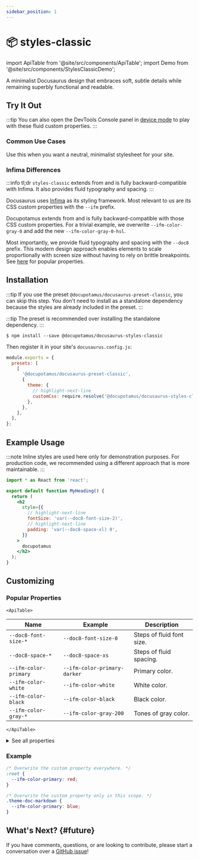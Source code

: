 ```yaml
---
sidebar_position: 1
---
```


# 📦 styles-classic

import ApiTable from '@site/src/components/ApiTable';
import Demo from '@site/src/components/StylesClassicDemo';

A minimalist Docusaurus design that embraces soft, subtle details while
remaining superbly functional and readable.

## Try It Out

:::tip
You can also open the DevTools Console panel in
[device mode](https://developer.chrome.com/docs/devtools/device-mode/) to play
with these fluid custom properties.
:::

<Demo/>

### Common Use Cases

Use this when you want a neutral, minimalist stylesheet for your site.

### Infima Differences

:::info tl;dr
`styles-classic` extends from and is fully backward-compatible with Infima. It
also provides fluid typography and spacing.
:::

Docusaurus uses [Infima](https://docusaurus.io/docs/styling-layout#styling-your-site-with-infima)
as its styling framework. Most relevant to us are its CSS custom properties with
the `--ifm` prefix.

Docupotamus extends from and is fully backward-compatible with those CSS custom
properties. For a trivial example, we overwrite `--ifm-color-gray-0` and add
the new `--ifm-color-gray-0-hsl`.

Most importantly, we provide fluid typography and spacing with the `--doc8`
prefix. This modern design approach enables elements to scale proportionally
with screen size without having to rely on brittle breakpoints. See
[here](#popular-properties) for popular properties.

## Installation

:::tip
If you use the preset `@docupotamus/docusaurus-preset-classic`, you can skip
this step. You don't need to install as a standalone dependency because the
styles are already included in the preset.
:::

:::tip
The preset is recommended over installing the standalone dependency.
:::

```shell npm2yarn
$ npm install --save @docupotamus/docusaurus-styles-classic
```

Then register it in your site's `docusaurus.config.js`:

```js title="docusaurus.config.js"
module.exports = {
  presets: [
    [
      '@docupotamus/docusaurus-preset-classic',
      {
        theme: {
          // highlight-next-line
          customCss: require.resolve('@docupotamus/docusaurus-styles-classic'),
        },
      },
    ],
  ],
};
```

## Example Usage

:::note
Inline styles are used here only for demonstration purposes. For production
code, we recommended using a different approach that is more maintainable.
:::

```jsx title="MyHeading.jsx"
import * as React from 'react';

export default function MyHeading() {
  return (
    <h2
      style={{
        // highlight-next-line
        fontSize: 'var(--doc8-font-size-2)',
        // highlight-next-line
        padding: 'var(--doc8-space-xl) 0',
      }}
    >
      docupotamus
    </h2>
  );
}
```

## Customizing

### Popular Properties

```mdx-code-block
<ApiTable>
```

| Name                  | Example                      | Description               |
| --------------------- | ---------------------------- | ------------------------- |
| `--doc8-font-size-*`  | `--doc8-font-size-0`         | Steps of fluid font size. |
| `--doc8-space-*`      | `--doc8-space-xs`            | Steps of fluid spacing.   |
| `--ifm-color-primary` | `--ifm-color-primary-darker` | Primary color.            |
| `--ifm-color-white`   | `--ifm-color-white`          | White color.              |
| `--ifm-color-black`   | `--ifm-color-black`          | Black color.              |
| `--ifm-color-gray-*`  | `--ifm-color-gray-200`       | Tones of gray color.      |

```mdx-code-block
</ApiTable>
```

<details>
    <summary>See all properties</summary>

```mdx-code-block
import PropertiesSource from '!!raw-loader!@site/../packages/docusaurus-styles-classic/lib/properties.css';
import CodeBlock from '@theme/CodeBlock';

<CodeBlock className='language-css'>
    {PropertiesSource.trim()}
</CodeBlock>
```

</details>

### Example

```css title="new-primary-color.css"
/* Overwrite the custom property everywhere. */
:root {
  --ifm-color-primary: red;
}

/* Overwrite the custom property only in this scope. */
.theme-doc-markdown {
  --ifm-color-primary: blue;
}
```

## What's Next? {#future}

If you have comments, questions, or are looking to contribute, please start a
conversation over a
[GitHub issue](https://github.com/docupotamus/docupotamus/issues?q=is%3Aopen+is%3Aissue+label%3ACommon)!
